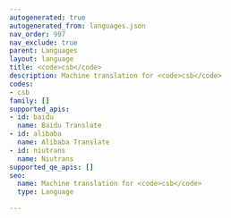 ```yaml
---
autogenerated: true
autogenerated_from: languages.json
nav_order: 997
nav_exclude: true
parent: Languages
layout: language
title: <code>csb</code>
description: Machine translation for <code>csb</code>
codes:
- csb
family: []
supported_apis:
- id: baidu
  name: Baidu Translate
- id: alibaba
  name: Alibaba Translate
- id: niutrans
  name: Niutrans
supported_qe_apis: []
seo:
  name: Machine translation for <code>csb</code>
  type: Language

---
```


